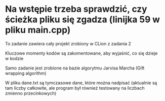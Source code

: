 # Na wstępie trzeba sprawdzić, czy ścieżka pliku się zgadza (linijka 59 w pliku main.cpp)

To zadanie zawiera cały projekt zrobiony w CLion z zadania 2

Kluczowe momenty kodów są zakomentowane, aby wyjaśnić, co się dzieje w kodzie

Samo zadanie jest zrobione na bazie algorytmu Jarvisa Marcha (Gift wrapping algorithm)

W pliku dane.txt są tymczasowe dane, które można nadpisać (aktualnie są tam liczby całkowite, ale program był również testowany na liczbach zmienno przecinkowych)
